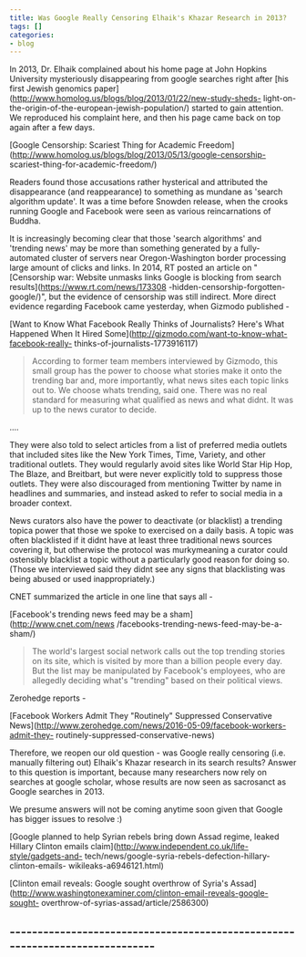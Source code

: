 ```yaml
---
title: Was Google Really Censoring Elhaik's Khazar Research in 2013?
tags: []
categories:
- blog
---
```

In 2013, Dr. Elhaik complained about his home page at John Hopkins University
mysteriously disappearing from google searches right after [his first Jewish
genomics paper](http://www.homolog.us/blogs/blog/2013/01/22/new-study-sheds-
light-on-the-origin-of-the-european-jewish-population/) started to gain
attention. We reproduced his complaint here, and then his page came back on
top again after a few days.
<!--more-->

[Google Censorship: Scariest Thing for Academic
Freedom](http://www.homolog.us/blogs/blog/2013/05/13/google-censorship-
scariest-thing-for-academic-freedom/)

Readers found those accusations rather hysterical and attributed the
disappearance (and reappearance) to something as mundane as 'search algorithm
update'. It was a time before Snowden release, when the crooks running Google
and Facebook were seen as various reincarnations of Buddha.

It is increasingly becoming clear that those 'search algorithms' and 'trending
news' may be more than something generated by a fully-automated cluster of
servers near Oregon-Washington border processing large amount of clicks and
links. In 2014, RT posted an article on "[Censorship war: Website unmasks
links Google is blocking from search results](https://www.rt.com/news/173308
-hidden-censorship-forgotten-google/)", but the evidence of censorship was
still indirect. More direct evidence regarding Facebook came yesterday, when
Gizmodo published -

[Want to Know What Facebook Really Thinks of Journalists? Here's What Happened
When It Hired Some](http://gizmodo.com/want-to-know-what-facebook-really-
thinks-of-journalists-1773916117)

> According to former team members interviewed by Gizmodo, this small group
has the power to choose what stories make it onto the trending bar and, more
importantly, what news sites each topic links out to. We choose whats
trending, said one. There was no real standard for measuring what qualified as
news and what didnt. It was up to the news curator to decide.

....

They were also told to select articles from a list of preferred media outlets
that included sites like the New York Times, Time, Variety, and other
traditional outlets. They would regularly avoid sites like World Star Hip Hop,
The Blaze, and Breitbart, but were never explicitly told to suppress those
outlets. They were also discouraged from mentioning Twitter by name in
headlines and summaries, and instead asked to refer to social media in a
broader context.

News curators also have the power to deactivate (or blacklist) a trending
topica power that those we spoke to exercised on a daily basis. A topic was
often blacklisted if it didnt have at least three traditional news sources
covering it, but otherwise the protocol was murkymeaning a curator could
ostensibly blacklist a topic without a particularly good reason for doing so.
(Those we interviewed said they didnt see any signs that blacklisting was
being abused or used inappropriately.)

CNET summarized the article in one line that says all -

[Facebook's trending news feed may be a sham](http://www.cnet.com/news
/facebooks-trending-news-feed-may-be-a-sham/)

> The world's largest social network calls out the top trending stories on its
site, which is visited by more than a billion people every day. But the list
may be manipulated by Facebook's employees, who are allegedly deciding what's
"trending" based on their political views.

Zerohedge reports -

[Facebook Workers Admit They "Routinely" Suppressed Conservative
News](http://www.zerohedge.com/news/2016-05-09/facebook-workers-admit-they-
routinely-suppressed-conservative-news)

Therefore, we reopen our old question - was Google really censoring (i.e.
manually filtering out) Elhaik's Khazar research in its search results? Answer
to this question is important, because many researchers now rely on searches
at google scholar, whose results are now seen as sacrosanct as Google searches
in 2013.

We presume answers will not be coming anytime soon given that Google has
bigger issues to resolve :)

[Google planned to help Syrian rebels bring down Assad regime, leaked Hillary
Clinton emails claim](http://www.independent.co.uk/life-style/gadgets-and-
tech/news/google-syria-rebels-defection-hillary-clinton-emails-
wikileaks-a6946121.html)

[Clinton email reveals: Google sought overthrow of Syria's
Assad](http://www.washingtonexaminer.com/clinton-email-reveals-google-sought-
overthrow-of-syrias-assad/article/2586300)

\-----------------------------------------------------------------------------
-----
